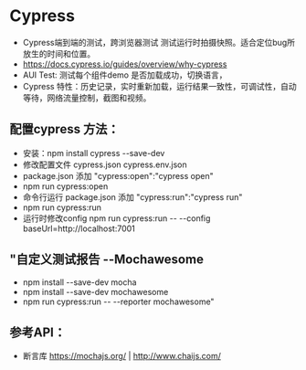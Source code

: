 # Cypress 
*  Cypress端到端的测试，跨浏览器测试 测试运行时拍摄快照。适合定位bug所放生的时间和位置。
*  https://docs.cypress.io/guides/overview/why-cypress 
*  AUI Test: 测试每个组件demo 是否加载成功，切换语言，
*  Cypress 特性：历史记录，实时重新加载，运行结果一致性，可调试性，自动等待，网络流量控制，截图和视频。


## 配置cypress 方法：								
* 安装：npm install cypress --save-dev								
* 修改配置文件 cypress.json cypress.env.json								
* package.json 添加 "cypress:open":"cypress open" 								
* npm run cypress:open								
* 命令行运行 package.json 添加 "cypress:run":"cypress run"								
* npm run cypress:run 								
* 运行时修改config   npm run cypress:run -- --config baseUrl=http://localhost:7001								
								
## "自定义测试报告 --Mochawesome  
* npm install --save-dev mocha
* npm install --save-dev mochawesome 
* npm run cypress:run -- --reporter mochawesome"								
								
								
## 参考API：								
* 断言库 https://mochajs.org/ | http://www.chaijs.com/								
